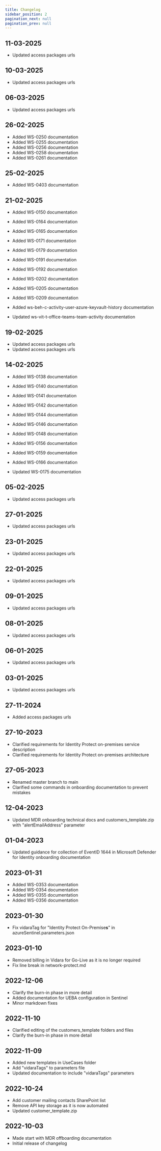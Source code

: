 ```yaml
---
title: Changelog
sidebar_position: 2
pagination_next: null
pagination_prev: null
---
```


## 11-03-2025

- Updated access packages urls

## 10-03-2025

- Updated access packages urls

## 06-03-2025

- Updated access packages urls

## 26-02-2025

- Added WS-0250 documentation
- Added WS-0255 documentation
- Added WS-0256 documentation
- Added WS-0258 documentation
- Added WS-0261 documentation

## 25-02-2025

- Added WS-0403 documentation

## 21-02-2025

- Added WS-0150 documentation
- Added WS-0164 documentation
- Added WS-0165 documentation
- Added WS-0171 documentation
- Added WS-0179 documentation
- Added WS-0191 documentation
- Added WS-0192 documentation
- Added WS-0202 documentation
- Added WS-0205 documentation
- Added WS-0209 documentation

- Added ws-beh-c-activity-user-azure-keyvault-history documentation
- Updated ws-vit-t-office-teams-team-activity documentation

## 19-02-2025

- Updated access packages urls
- Updated access packages urls

## 14-02-2025

- Added WS-0138 documentation
- Added WS-0140 documentation
- Added WS-0141 documentation
- Added WS-0142 documentation
- Added WS-0144 documentation
- Added WS-0146 documentation
- Added WS-0148 documentation
- Added WS-0156 documentation
- Added WS-0159 documentation
- Added WS-0166 documentation

- Updated WS-0175 documentation

## 05-02-2025

- Updated access packages urls

## 27-01-2025

- Updated access packages urls

## 23-01-2025

- Updated access packages urls

## 22-01-2025

- Updated access packages urls

## 09-01-2025

- Updated access packages urls

## 08-01-2025

- Updated access packages urls

## 06-01-2025

- Updated access packages urls

## 03-01-2025

- Updated access packages urls

## 27-11-2024

- Added access packages urls

## 27-10-2023

- Clarified requirements for Identity Protect on-premises service description
- Clarified requirements for Identity Protect on-premises architecture

## 27-05-2023

- Renamed master branch to main
- Clarified some commands in onboarding documentation to prevent mistakes

## 12-04-2023

- Updated MDR onboarding technical docs and customers_template.zip with "alertEmailAddress" parameter

## 01-04-2023

- Updated guidance for collection of EventID 1644 in Microsoft Defender for Identity onboarding documentation

## 2023-01-31

- Added WS-0353 documentation
- Added WS-0354 documentation
- Added WS-0355 documentation
- Added WS-0356 documentation

## 2023-01-30

- Fix vidaraTag for "Identity Protect On-Premise**s**" in azureSentinel.parameters.json

## 2023-01-10

- Removed billing in Vidara for Go-Live as it is no longer required
- Fix line break in network-protect.md

## 2022-12-06

- Clarify the burn-in phase in more detail
- Added documentation for UEBA configuration in Sentinel
- Minor markdown fixes

## 2022-11-10

- Clarified editing of the customers_template folders and files
- Clarify the burn-in phase in more detail

## 2022-11-09

- Added new templates in UseCases folder
- Add "vidaraTags" to parameters file
- Updated documentation to include "vidaraTags" parameters

## 2022-10-24

- Add customer mailing contacts SharePoint list
- Remove API key storage as it is now automated
- Updated customer_template.zip

## 2022-10-03

- Made start with MDR offboarding documentation
- Initial release of changelog
